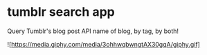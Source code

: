 # tumblr search app
Query Tumblr's blog post API name of blog, by tag, by both!

![https://media.giphy.com/media/3ohhwqbwngtAX30gqA/giphy.gif]
